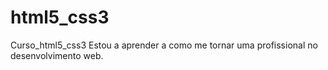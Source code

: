 # html5_css3
 Curso_html5_css3
Estou a aprender a como me tornar uma profissional no 
desenvolvimento web.
<a href="https://alicia-ferrao.github.io/html5_css3/photo%20galery%20grid/galeria.html">
